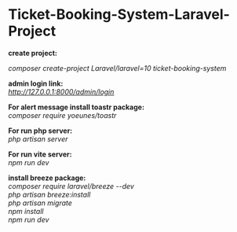 # Ticket-Booking-System-Laravel-Project

<b>create project:</b></br>

<i >composer create-project Laravel/laravel=10 ticket-booking-system</i>


<b>admin login link:</b></br>
<i >http://127.0.0.1:8000/admin/login</i>

<b>For alert message install toastr package:</b></br>
<i >composer require yoeunes/toastr</i>

<b>For run php server:</b></br>
<i >php artisan server</i>

<b>For run vite server:</b></br>
<i >npm run dev</i>

<b>install breeze package:</b></br>
<i >composer require laravel/breeze --dev</i></br>
<i >php artisan breeze:install</i></br>
<i >php artisan migrate</i></br>
<i >npm install</i></br>
<i >npm run dev</i></br>
